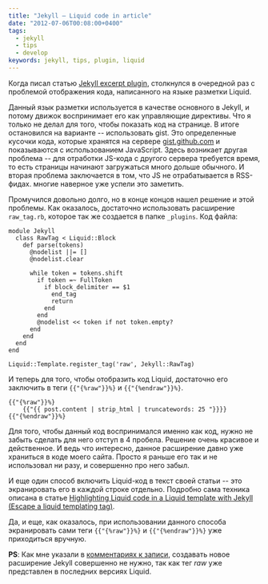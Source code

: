 ```yaml
---
title: "Jekyll – Liquid code in article"
date: "2012-07-06T00:08:00+0400"
tags:
  - jekyll
  - tips
  - develop
keywords: jekyll, tips, plugin, liquid
---
```

Когда писал статью [Jekyll excerpt plugin](/2012/07/05/jekyll-excerpt-plugin/ "Jekyll excerpt plugin"), столкнулся в очередной раз с проблемой отображения кода, написанного на языке разметки Liquid.

Данный язык разметки используется в качестве основного в Jekyll, и потому движок воспринимает его как управляющие директивы. Что я только не делал для того, чтобы показать код на странице. В итоге остановился на варианте -- использовать gist. Это определенные кусочки кода, которые хранятся на сервере [gist.github.com](https://gist.github.com/ "Gist") и показываются с использованием JavaScript. Здесь возникает другая проблема -- для отработки JS-кода с другого сервера требуется время, то есть страницы начинают загружаться много дольше обычного. И вторая проблема заключается в том, что JS не отрабатывается в RSS-фидах. многие наверное уже успели это заметить.

<!--more-->

Промучился довольно долго, но в конце концов нашел решение и этой проблемы. Как оказалось, достаточно использовать расширение `raw_tag.rb`, которое так же создается в папке `_plugins`. Код файла:

    module Jekyll
      class RawTag < Liquid::Block
        def parse(tokens)
          @nodelist ||= []
          @nodelist.clear

          while token = tokens.shift
            if token =~ FullToken
              if block_delimiter == $1
                end_tag
                return
              end
            end
            @nodelist << token if not token.empty?
          end
        end
      end
    end

    Liquid::Template.register_tag('raw', Jekyll::RawTag)

И теперь для того, чтобы отобразить код Liquid, достаточно его заключить в теги `{{"{%raw"}}%}` и `{{"{%endraw"}}%}`.

    {{"{%raw"}}%}
        {{"{{ post.content | strip_html | truncatewords: 25 "}}}}
    {{"{%endraw"}}%}

Для того, чтобы данный код воспринимался именно как код, нужно не забыть сделать для него отступ в 4 пробела. Решение очень красивое и действенное. И ведь что интересно, данное расширение давно уже храниться в коде моего сайта. Просто я раньше его так и не использовал ни разу, и совершенно про него забыл.

И еще один способ включить Liquid-код в текст своей статьи -- это экранировать его в каждой строке отдельно. Подробно сама техника описана в статье [Highlighting Liquid code in a Liquid template with Jekyll (Escape a liquid templating tag)](http://tesoriere.com/2010/08/25/liquid-code-in-a-liquid-template-with-jekyll/).

Да, и еще, как оказалось, при использовании данного способа экранировать сами теги `{{"{%raw"}}%}` и `{{"{%endraw"}}%}` уже приходиться вручную.

**PS**: Как мне указали в [комментариях к записи](https://plus.google.com/116661482374124481456/posts/E6Qk7QVSNFF), создавать новое расширение Jekyll совершенно не нужно, так как тег *raw* уже представлен в последних версиях Liquid.
